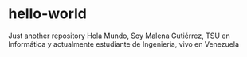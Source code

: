 # hello-world
Just another repository
Hola Mundo, Soy Malena Gutiérrez, TSU en Informática y actualmente estudiante de Ingeniería, vivo en Venezuela
